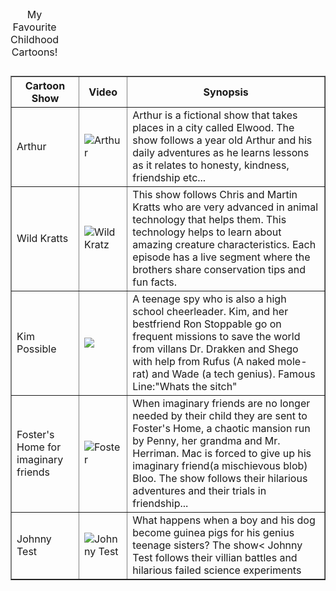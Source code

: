 <html>
<title>My favourite Cartoons</title>
<head>
<style>
</style>

</head>
<body>

<table>
<caption style="text align:right"> My Favourite Childhood Cartoons! </caption>
<table border="1">
<tr> 
<th>Cartoon Show</th>
<th>Video</th>
<th>Synopsis</th>
</tr>

<tr> 
<td>Arthur</td>
<td><img src="C:\Users\Nyasha Victorine\Downloads\arthur.gif"alt="Arthur" width"400" height"250">
</td>
<td>Arthur is a fictional show that takes places in a city called Elwood. The show follows a year old Arthur and his daily adventures as he learns lessons as it relates to honesty, kindness, friendship etc... </td>
</tr>

<tr> 
<td>Wild Kratts</td>
<td><img src="C:\Users\Nyasha Victorine\Downloads\wild kratz.gif"alt="Wild Kratz" width"400" height"250">

</td>
<td>This show follows Chris and Martin Kratts who are very advanced in animal technology that helps them. This technology helps to learn about amazing creature characteristics. Each episode has a live segment where the brothers share conservation tips and fun facts. </td>
</tr>

<tr> 
<td>Kim Possible</td>
<td><img src="C:\Users\Nyasha Victorine\Downloads\kim possible.gif""alt="Kim Possible" width"400" height"250">

</td>
<td>A teenage spy who is also a high school cheerleader. Kim, and her bestfriend Ron Stoppable go on frequent missions to save the world from villans Dr. Drakken and Shego with help from Rufus (A naked mole-rat) and Wade (a tech genius).
Famous Line:"Whats the sitch"  </td>
</tr>

<tr> 
<td>Foster's Home for imaginary friends</td>
<td><img src="C:\Users\Nyasha Victorine\Downloads\foster.gif"alt="Foster"s Home for Imaginary Friends" width"400" height"250">
</td>
<td>When imaginary friends are no longer needed by their child they are sent to Foster's Home, a chaotic mansion run by Penny, her grandma and Mr. Herriman. Mac is forced to give up his imaginary friend(a mischievous blob) Bloo. The show follows their hilarious adventures and their trials in friendship... </td>
</tr>

<tr> 
<td>Johnny Test</td>
<td><img src="C:\Users\Nyasha Victorine\Downloads\mrtest.gif"alt="Johnny Test" width"400" height"250">
</td>
<td>What happens when a boy and his dog become guinea pigs for his genius teenage sisters? The show< Johnny Test follows their villian battles and hilarious failed science experiments</td>
</tr>


</table>


</body>

</html>
